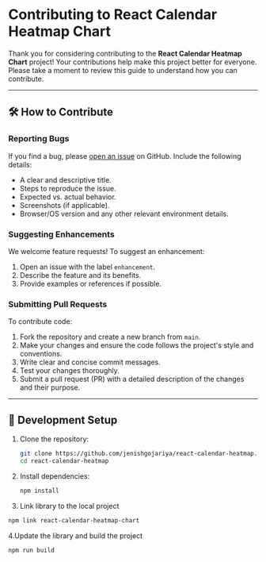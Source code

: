 # Contributing to React Calendar Heatmap Chart

Thank you for considering contributing to the **React Calendar Heatmap Chart** project! Your contributions help make this project better for everyone. Please take a moment to review this guide to understand how you can contribute.

---

## 🛠 How to Contribute

### Reporting Bugs

If you find a bug, please [open an issue](https://github.com/jenishgojariya/react-calendar-heatmap/issues) on GitHub. Include the following details:

- A clear and descriptive title.
- Steps to reproduce the issue.
- Expected vs. actual behavior.
- Screenshots (if applicable).
- Browser/OS version and any other relevant environment details.

### Suggesting Enhancements

We welcome feature requests! To suggest an enhancement:

1. Open an issue with the label `enhancement`.
2. Describe the feature and its benefits.
3. Provide examples or references if possible.

### Submitting Pull Requests

To contribute code:

1. Fork the repository and create a new branch from `main`.
2. Make your changes and ensure the code follows the project's style and conventions.
3. Write clear and concise commit messages.
4. Test your changes thoroughly.
5. Submit a pull request (PR) with a detailed description of the changes and their purpose.

---

## 🚀 Development Setup

1. Clone the repository:
   ```sh
   git clone https://github.com/jenishgojariya/react-calendar-heatmap.git
   cd react-calendar-heatmap
   ```
2. Install dependencies:
   ```sh
   npm install
   ```
3. Link library to the local project

```sh
npm link react-calendar-heatmap-chart
```

4.Update the library and build the project

```sh
npm run build
```
